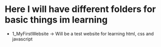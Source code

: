 # Here I will have different folders for basic things im learning

- 1_MyFirstWebsite -> Will be a test website for learning html, css and javascript
